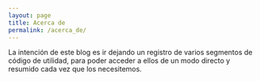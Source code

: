 ```yaml
---
layout: page
title: Acerca de
permalink: /acerca_de/
---
```


<amp-img width="600" height="347" layout="responsive" src="../assets/images/fondo.png"></amp-img>

La intención de este blog es ir dejando un registro de varios segmentos de código de utilidad, para poder acceder a ellos de un modo directo y resumido cada vez que los necesitemos.

